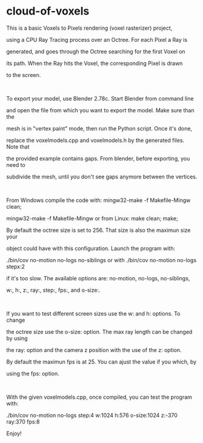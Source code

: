 cloud-of-voxels
===============
This is a basic Voxels to Pixels rendering (voxel rasterizer) project,

using a CPU Ray Tracing process over an Octree. For each Pixel a Ray is

generated, and goes through the Octree searching for the first Voxel on

its path. When the Ray hits the Voxel, the corresponding Pixel is drawn

to the screen.

<br/>

To export your model, use Blender 2.78c. Start Blender from command line

and open the file from which you want to export the model. Make sure than the

mesh is in "vertex paint" mode, then run the Python script. Once it's done,

replace the voxelmodels.cpp and voxelmodels.h by the generated files. Note that

the provided example contains gaps. From blender, before exporting, you need to

subdivide the mesh, until you don't see gaps anymore between the vertices.

<br/>

From Windows compile the code with: mingw32-make -f Makefile-Mingw clean;

mingw32-make -f Makefile-Mingw or from Linux: make clean; make;

By default the octree size is set to 256. That size is also the maximun size your

object could have with this configuration. Launch the program with:

./bin/cov no-motion no-logs no-siblings or with ./bin/cov no-motion no-logs stepx:2 

if it's too slow. The available options are: no-motion, no-logs, no-siblings,

w:, h:, z:, ray:, step:, fps:, and o-size:.

<br/>

If you want to test different screen sizes use the w: and h: options. To change

the octree size use the o-size: option. The max ray length can be changed by using

the ray: option and the camera z position with the use of the z: option. 

By default the maximun fps is at 25. You can ajust the value if you which, by

using the fps: option.

<br/>

With the given voxelmodels.cpp, once compiled, you can test the program with:

./bin/cov no-motion no-logs step:4 w:1024 h:576 o-size:1024 z:-370 ray:370 fps:8
 
Enjoy!
